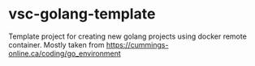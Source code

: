 # vsc-golang-template
Template project for creating new golang projects using docker remote container. Mostly taken from https://cummings-online.ca/coding/go_environment 
